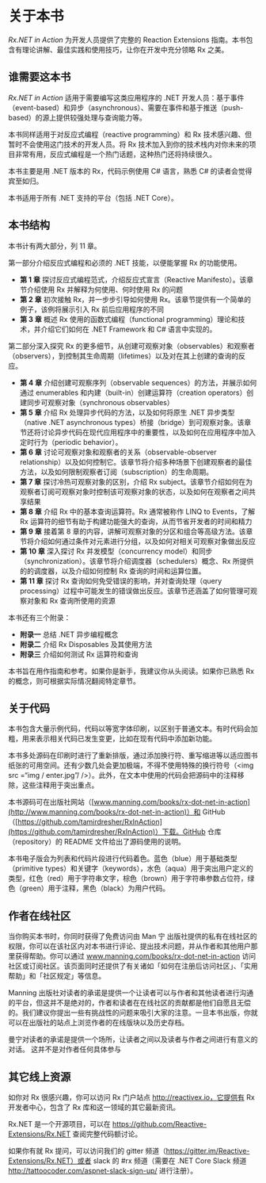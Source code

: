 # 关于本书

_Rx.NET in Action_ 为开发人员提供了完整的 Reaction Extensions 指南。本书包含有理论讲解、最佳实践和使用技巧，让你在开发中充分领略 Rx 之美。

## 谁需要这本书

_Rx.NET in Action_ 适用于需要编写这类应用程序的 .NET 开发人员：基于事件（event-based）和异步（asynchronous）、需要在事件和基于推送（push-based）的源上提供较强处理与查询能力等。

本书同样适用于对反应式编程（reactive programming）和 Rx 技术感兴趣、但暂时不会使用这门技术的开发人员。将 Rx 技术加入到你的技术栈内对你未来的项目非常有用，反应式编程是一个热门话题，这种热门还将持续很久。

本书主要是用 .NET 版本的 Rx，代码示例使用 C# 语言，熟悉 C# 的读者会觉得宾至如归。

本书适用于所有 .NET 支持的平台（包括 .NET Core）。

## 本书结构

本书计有两大部分，列 11 章。

第一部分介绍反应式编程和必须的 .NET 技能，以便能掌握 Rx 的功能使用。

- **第 1 章** 探讨反应式编程范式，介绍反应式宣言（Reactive Manifesto）。该章节介绍使用 Rx 并解释为何使用、何时使用 Rx 的问题
- **第 2 章** 初次接触 Rx，并一步步引导如何使用 Rx。该章节提供有一个简单的例子，该例将展示引入 Rx 前后应用程序的不同
- **第 3 章** 概述 Rx 使用的函数式编程（functional programming）理论和技术，并介绍它们如何在 .NET Framework 和 C# 语言中实现的。

第二部分深入探究 Rx 的更多细节，从创建可观察对象（observables）和观察者（observers），到控制其生命周期（lifetimes）以及对在其上创建的查询的反应。

- **第 4 章** 介绍创建可观察序列（observable sequences）的方法，并展示如何通过 enumerables 和内建（built-in）创建运算符（creation operators）创建同步可观察对象（synchronous observables）
- **第 5 章** 介绍 Rx 处理异步代码的方法，以及如何将原生 .NET 异步类型（native .NET asynchronous types）桥接（bridge）到可观察对象。该章节还将讨论异步代码在现代应用程序中的重要性，以及如何在应用程序中加入定时行为（periodic behavior）。
- **第 6 章** 讨论可观察对象和观察者的关系（observable-observer relationship）以及如何控制它。该章节将介绍多种场景下创建观察者的最佳方法，以及如何限制观察者订阅（subscription）的生命周期。
- **第 7 章** 探讨冷热可观察对象的区别，介绍 Rx subject。该章节介绍如何在为观察者订阅可观察对象时控制该可观察对象的状态，以及如何在观察者之间共享结果
- **第 8 章** 介绍 Rx 中的基本查询运算符。Rx 通常被称作 LINQ to Events，了解 Rx 运算符的细节有助于构建功能强大的查询，从而节省开发者的时间和精力
- **第 9 章** 接着第 8 章的内容，讲解可观察对象的分区和组合等高级方法。该章节将介绍如何通过条件对元素进行分组，以及如何对相关可观察对象做出反应
- **第 10 章** 深入探讨 Rx 并发模型（concurrency model）和同步（synchronization）。该章节将介绍调度器（schedulers）概念、Rx 所提供的的调度器，以及介绍如何控制 Rx 查询的时间和运算位置。
- **第 11 章** 探讨 Rx 查询如何免受错误的影响，并对查询处理（query processing）过程中可能发生的错误做出反应。该章节还涵盖了如何管理可观察对象和 Rx 查询所使用的资源

本书还有三个附录：

- **附录一** 总结 .NET 异步编程概念
- **附录二** 介绍 Rx Disposables 及其使用方法
- **附录三** 介绍如何测试 Rx 运算符和查询

本书旨在用作指南和参考。如果你是新手，我建议你从头阅读。如果你已熟悉 Rx 的概念，则可根据实际情况翻阅特定章节。

## 关于代码

本书包含大量示例代码，代码以等宽字体印刷，以区别于普通文本。有时代码会加粗，用来表示相关代码已发生变更，比如在现有代码中添加新功能。

本书多处源码在印刷时进行了重新排版，通过添加换行符、重写缩进等以适应图书纸张的可用空间。还有少数几处会更加极端，不得不使用特殊的换行符号（<img src =“img / enter.jpg”/ />）。此外，在文本中使用的代码会把源码中的注释移除，这些注释用于突出重点。

本书源码可在出版社网站（[www.manning.com/books/rx-dot-net-in-action](http://www.manning.com/books/rx-dot-net-in-action)）和 GitHub（[https://github.com/tamirdresher/RxInAction](https://github.com/tamirdresher/RxInAction)）下载。GitHub 仓库（repository）的 README 文件给出了源码使用的说明。

本书电子版会为列表和代码片段进行代码着色。蓝色（blue）用于基础类型（primitive types）和关键字（keywords），水色（aqua）用于突出用户定义的类型，红色（red）用于字符串文字，棕色（brown）用于字符串参数占位符，绿色（green）用于注释，黑色（black）为用户代码。

## 作者在线社区

当你购买本书时，你同时获得了免费访问由 Man 宁 出版社提供的私有在线社区的权限，你可以在该社区内对本书进行评论、提出技术问题，并从作者和其他用户那里获得帮助。你可以通过 www.manning.com/books/rx-dot-net-in-action 访问社区或订阅社区。该页面同时还提供了有关诸如「如何在注册后访问社区」、「实用帮助」和「社区规定」等信息。

Manning 出版社对读者的承诺是提供一个让读者可以与作者和其他读者进行沟通的平台，但这并不是绝对的，作者和读者在在线社区的贡献都是他们自愿且无偿的。我们建议你提出一些有挑战性的问题来吸引大家的注意。一旦本书出版，你就可以在出版社的站点上浏览作者的在线版块以及历史存档。

曼宁对读者的承诺是提供一个场所，让读者之间以及读者与作者之间进行有意义的对话。 这并不是对作者任何具体参与

## 其它线上资源

如你对 Rx 很感兴趣，你可以访问 Rx 门户站点 http://reactivex.io，它提供有 Rx 开发者中心，包含了 Rx 库和这一领域的其它最新资讯。

Rx.NET 是一个开源项目，可以在 https://github.com/Reactive-Extensions/Rx.NET 查阅完整代码额讨论。

如果你有就 Rx 提问，可以访问我们的 gitter 频道（https://gitter.im/Reactive-Extensions/Rx.NET）或者 slack 的 #rx 频道（需要在 .NET Core Slack 频道 http://tattoocoder.com/aspnet-slack-sign-up/ 进行注册）。
